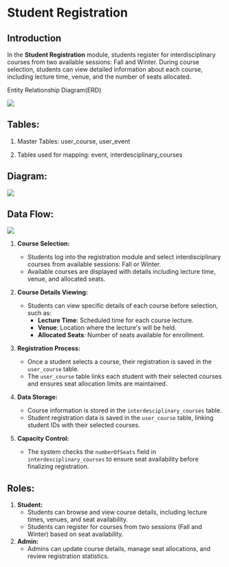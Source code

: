 ﻿






    
  
# Student Registration
  
    
  

## Introduction  
  
    
  

In the **Student Registration** module, students register for interdisciplinary courses from two available sessions: Fall and Winter. During course selection, students can view detailed information about each course, including lecture time, venue, and the number of seats allocated. 
  
    
  

Entity Relationship Diagram(ERD)  
  

<img src="https://i.ibb.co/89scxKg/ERD.png" >
  

## Tables:  
  
    
  

1) Master Tables: user_course, user_event
  
2) Tables used for mapping: event, interdesciplinary_courses
    
  

## Diagram:  
  

<img src="https://i.ibb.co/N1jpKTF/Functional-diagram.png" >  
  
    
  

## Data Flow:  
  

<img src="https://i.ibb.co/F5ZDP7W/Flow-chart.png" >
  
    
  



1.  **Course Selection:**
    
    -   Students log into the registration module and select interdisciplinary courses from available sessions: Fall or Winter.
    -   Available courses are displayed with details including lecture time, venue, and allocated seats.
2.  **Course Details Viewing:**
    
    -   Students can view specific details of each course before selection, such as:
        -   **Lecture Time**: Scheduled time for each course lecture.
        -   **Venue**: Location where the lecture's will be held.
        -   **Allocated Seats**: Number of seats available for enrollment.
3.  **Registration Process:**
    
    -   Once a student selects a course, their registration is saved in the `user_course` table.
    -   The `user_course` table links each student with their selected courses and ensures seat allocation limits are maintained.
4.  **Data Storage:**
    
    -   Course information is stored in the `interdesciplinary_courses`  table.
    -   Student registration data is saved in the `user_course` table, linking student IDs with their selected courses.
5.  **Capacity Control:**
    
    -   The system checks the `numberOfSeats` field in `interdesciplinary_courses` to ensure seat availability before finalizing registration.

## Roles:

1.  **Student:**
    -   Students can browse and view course details, including lecture times, venues, and seat availability.
    -   Students can register for courses from two sessions (Fall and Winter) based on seat availability.
2.  **Admin:**
    -   Admins can update course details, manage seat allocations, and review registration statistics.
